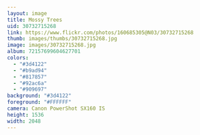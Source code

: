```yaml
---
layout: image
title: Mossy Trees
uid: 30732715268
link: https://www.flickr.com/photos/160685305@N03/30732715268
thumb: images/thumbs/30732715268.jpg
image: images/30732715268.jpg
album: 72157699604627701
colors: 
  - "#3d4122"
  - "#b9ad94"
  - "#817857"
  - "#92ac6a"
  - "#909697"
background: "#3d4122"
foreground: "#FFFFFF"
camera: Canon PowerShot SX160 IS
height: 1536
width: 2048
---
```



